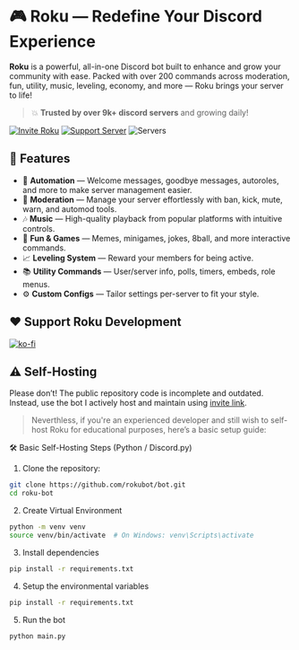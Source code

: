 # 🎮 Roku — Redefine Your Discord Experience
**Roku** is a powerful, all-in-one Discord bot built to enhance and grow your community with ease. Packed with over 200 commands across moderation, fun, utility, music, leveling, economy, and more — Roku brings your server to life!

> 💥 **Trusted by over 9k+ discord servers** and growing daily!

[![Invite Roku](https://img.shields.io/badge/Invite%20Roku-pink?style=flat&logoColor=%23db7bff&color=blueviolet&link=https%3A%2F%2Frokubot.com%2Finvite)](https://rokubot.com/invite)
[![Support Server](https://img.shields.io/discord/697029214289002536?color=%237289DA&label=Support%20Server&logo=discord)](https://discord.gg/zMRKMMF)
![Servers](https://img.shields.io/badge/Servers-10%2C000%2B-blueviolet?style=flat&logo=discord)


## 🚀 Features

- 🤖 **Automation** — Welcome messages, goodbye messages, autoroles, and more to make server management easier.
- 🔧 **Moderation** — Manage your server effortlessly with ban, kick, mute, warn, and automod tools.
- 🎶 **Music** — High-quality playback from popular platforms with intuitive controls.
- 🎉 **Fun & Games** — Memes, minigames, jokes, 8ball, and more interactive commands.
- 📈 **Leveling System** — Reward your members for being active.
- 📚 **Utility Commands** — User/server info, polls, timers, embeds, role menus.
- ⚙️ **Custom Configs** — Tailor settings per-server to fit your style.


## ❤️ Support Roku Development

[![ko-fi](https://ko-fi.com/img/githubbutton_sm.svg)](https://ko-fi.com/U7U54TVZ9)



## ⚠️ Self-Hosting

Please don’t! The public repository code is incomplete and outdated. Instead, use the bot I actively host and maintain using [invite link](https://rokubot.com/invite).

> Neverthless, if you're an experienced developer and still wish to self-host Roku for educational purposes, here’s a basic setup guide:

🛠️ Basic Self-Hosting Steps (Python / Discord.py)

1. Clone the repository:
```bash
git clone https://github.com/rokubot/bot.git
cd roku-bot
```

2. Create Virtual Environment
```bash
python -m venv venv
source venv/bin/activate  # On Windows: venv\Scripts\activate
```

3. Install dependencies
```bash
pip install -r requirements.txt
```

4. Setup the environmental variables
```bash
pip install -r requirements.txt
```

5. Run the bot
```bash
python main.py
```
